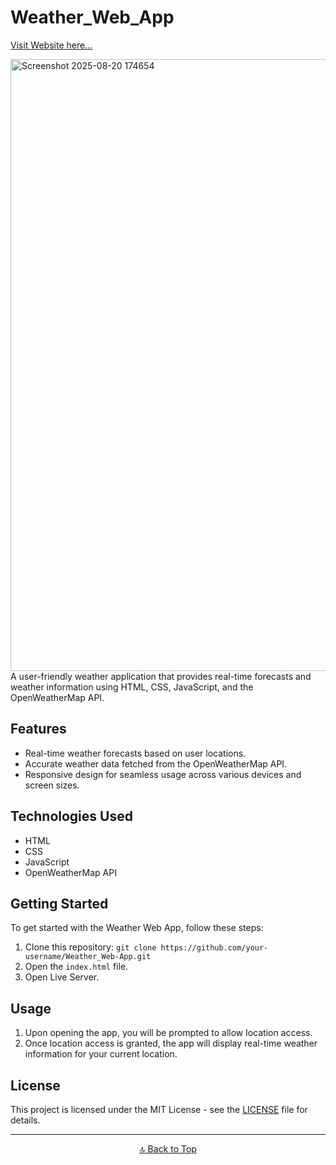 # Weather_Web_App
[Visit Website here...](https://weaherwebapp.netlify.app/)

<img width="1919" height="979" alt="Screenshot 2025-08-20 174654" src="https://github.com/user-attachments/assets/42067ed1-ca8c-4dcc-ac51-d32c19102c88" />   
A user-friendly weather application that provides real-time forecasts and weather information using HTML, CSS, JavaScript, and the OpenWeatherMap API.

## Features

- Real-time weather forecasts based on user locations.
- Accurate weather data fetched from the OpenWeatherMap API.
- Responsive design for seamless usage across various devices and screen sizes.

## Technologies Used

- HTML
- CSS
- JavaScript
- OpenWeatherMap API

## Getting Started

To get started with the Weather Web App, follow these steps:

1. Clone this repository: `git clone https://github.com/your-username/Weather_Web-App.git`
2. Open the `index.html` file.
3. Open Live Server.

## Usage

1. Upon opening the app, you will be prompted to allow location access.
2. Once location access is granted, the app will display real-time weather information for your current location.

## License

This project is licensed under the MIT License - see the [LICENSE](LICENSE) file for details.

---

<p align="center"><a href="#Weather_Web_App">🔝 Back to Top</a></p>

